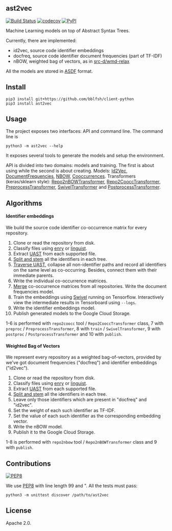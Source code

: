 ## ast2vec

[![Build Status](https://travis-ci.org/src-d/ast2vec.svg?branch=master)](https://travis-ci.org/src-d/ast2vec) [![codecov](https://img.shields.io/codecov/c/github/src-d/ast2vec.svg)](https://codecov.io/gh/src-d/ast2vec) [![PyPI](https://img.shields.io/pypi/v/ast2vec.svg)](https://pypi.python.org/pypi/ast2vec)

Machine Learning models on top of Abstract Syntax Trees.

Currently, there are implemented:

* id2vec, source code identifier embeddings
* docfreq, source code identifier document frequencies (part of TF-IDF)
* nBOW, weighted bag of vectors, as in [src-d/wmd-relax](https://github.com/src-d/wmd-relax)

All the models are stored in [ASDF](http://asdf-standard.readthedocs.io/en/latest/) format.

## Install

```
pip3 install git+https://github.com/bblfsh/client-python
pip3 install ast2vec
```

## Usage

The project exposes two interfaces: API and command line. The command line is

```
python3 -m ast2vec --help
```

It exposes several tools to generate the models and setup the environment.

API is divided into two domains: models and training. The first is about using while the second
is about creating. Models: [Id2Vec](ast2vec/id2vec.py),
[DocumentFrequencies](ast2vec/df.py), [NBOW](ast2vec/nbow.py), [Cooccurrences](ast2vec/coocc.py).
Transformers (keras/sklearn style): [Repo2nBOWTransformer](ast2vec/repo2nbow.py#L72),
[Repo2CooccTransformer](ast2vec/repo2coocc.py#L101),
[PreprocessTransformer](ast2vec/id_embedding.py#L22),
[SwivelTransformer](ast2vec/id_embedding.py#L218) and
[PostprocessTransformer](ast2vec/id_embedding.py#L241).

## Algorithms

#### Identifier embeddings

We build the source code identifier co-occurrence matrix for every repository.

1. Clone or read the repository from disk.
2. Classify files using [enry](https://github.com/src-d/enry) or
[linguist](https://github.com/github/linguist).
3. Extract [UAST](https://doc.bblf.sh/uast/specification.html) from each supported file.
4. [Split and stem](ast2vec/repo2base.py#L160) all the identifiers in each tree.
5. [Traverse UAST](ast2vec/repo2coocc.py#L86), collapse all non-identifier paths and record all
identifiers on the same level as co-occurring. Besides, connect them with their immediate parents.
6. Write the individual co-occurrence matrices.
7. [Merge](ast2vec/id_embedding.py#L50) co-occurrence matrices from all repositories. Write the
document frequencies model.
8. Train the embeddings using [Swivel](ast2vec/swivel.py) running on Tensorflow. Interactively view
the intermediate results in Tensorboard using `--logs`.
9. Write the identifier embeddings model.
10. Publish generated models to the Google Cloud Storage.

1-6 is performed with `repo2coocc` tool / `Repo2CooccTransformer` class,
7 with `preproc` / `PreprocessTransformer`, 8 with `train` / `SwivelTransformer`,
9 with `postproc` / `PostprocessTransformer` and 10 with `publish`.

#### Weighted Bag of Vectors

We represent every repository as a weighted bag-of-vectors, provided by we've got document
frequencies ("docfreq") and identifier embeddings ("id2vec").

1. Clone or read the repository from disk.
2. Classify files using [enry](https://github.com/src-d/enry) or
[linguist](https://github.com/github/linguist).
3. Extract [UAST](https://doc.bblf.sh/uast/specification.html) from each supported file.
4. [Split and stem](ast2vec/repo2base.py#L160) all the identifiers in each tree.
5. Leave only those identifiers which are present in "docfreq" and "id2vec".
6. Set the weight of each such identifier as TF-IDF.
7. Set the value of each such identifier as the corresponding embedding vector.
8. Write the nBOW model.
9. Publish it to the Google Cloud Storage.

1-8 is performed with `repo2nbow` tool / `Repo2nBOWTransformer` class and 9 with `publish`.

## Contributions
[![PEP8](https://img.shields.io/badge/code%20style-pep8-orange.svg)](https://www.python.org/dev/peps/pep-0008/)

We use [PEP8](https://www.python.org/dev/peps/pep-0008/) with line length 99 and ". All the tests
must pass:

```
python3 -m unittest discover /path/to/ast2vec
```

## License

Apache 2.0.